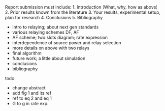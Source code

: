 Report submission must include:
	1.  Introduction (What, why, how as above)
	2.  Prior results known from the literature
	3.  Your results, experimental setup, plan for research
	4.  Conclusions
	5.  Bibliography

- intro to relaying; about next gen standards
- various relaying schemes DF, AF
- AF scheme; two slots diagram; rate expression 
- interdependence of source power and relay selection
- more details on above with two relays
- final algorithm
- future work; a little about simulation
- conclusions
- bibliography


todo
- change abstract
- add fig 1 and its ref
- ref to eq 2 and eq 1
- G to g in rate exp.
